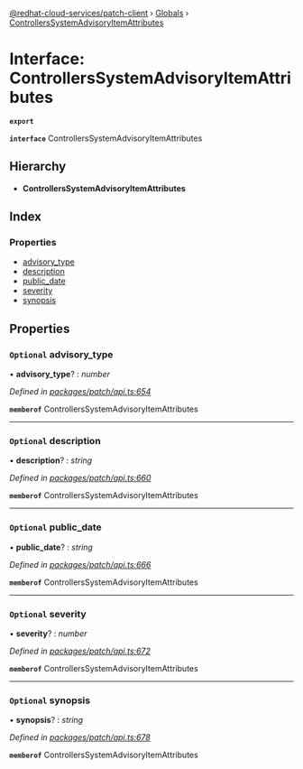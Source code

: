[@redhat-cloud-services/patch-client](../README.md) › [Globals](../globals.md) › [ControllersSystemAdvisoryItemAttributes](controllerssystemadvisoryitemattributes.md)

# Interface: ControllersSystemAdvisoryItemAttributes

**`export`** 

**`interface`** ControllersSystemAdvisoryItemAttributes

## Hierarchy

* **ControllersSystemAdvisoryItemAttributes**

## Index

### Properties

* [advisory_type](controllerssystemadvisoryitemattributes.md#optional-advisory_type)
* [description](controllerssystemadvisoryitemattributes.md#optional-description)
* [public_date](controllerssystemadvisoryitemattributes.md#optional-public_date)
* [severity](controllerssystemadvisoryitemattributes.md#optional-severity)
* [synopsis](controllerssystemadvisoryitemattributes.md#optional-synopsis)

## Properties

### `Optional` advisory_type

• **advisory_type**? : *number*

*Defined in [packages/patch/api.ts:654](https://github.com/RedHatInsights/javascript-clients/blob/8a10980/packages/patch/api.ts#L654)*

**`memberof`** ControllersSystemAdvisoryItemAttributes

___

### `Optional` description

• **description**? : *string*

*Defined in [packages/patch/api.ts:660](https://github.com/RedHatInsights/javascript-clients/blob/8a10980/packages/patch/api.ts#L660)*

**`memberof`** ControllersSystemAdvisoryItemAttributes

___

### `Optional` public_date

• **public_date**? : *string*

*Defined in [packages/patch/api.ts:666](https://github.com/RedHatInsights/javascript-clients/blob/8a10980/packages/patch/api.ts#L666)*

**`memberof`** ControllersSystemAdvisoryItemAttributes

___

### `Optional` severity

• **severity**? : *number*

*Defined in [packages/patch/api.ts:672](https://github.com/RedHatInsights/javascript-clients/blob/8a10980/packages/patch/api.ts#L672)*

**`memberof`** ControllersSystemAdvisoryItemAttributes

___

### `Optional` synopsis

• **synopsis**? : *string*

*Defined in [packages/patch/api.ts:678](https://github.com/RedHatInsights/javascript-clients/blob/8a10980/packages/patch/api.ts#L678)*

**`memberof`** ControllersSystemAdvisoryItemAttributes

